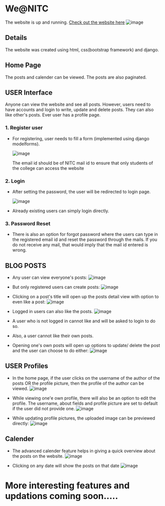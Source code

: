 # We@NITC
The website is up and running. [Check out the website here](http://nandana1anand1tvm.pythonanywhere.com/)
![image](https://github.com/user-attachments/assets/84b9b6a8-17d4-4f98-bd28-9bab5fab4f31)


## Details
The website was created using html, css(bootstrap framework) and django. 

## Home Page
The posts and calender can be viewed. The posts are also paginated.

## USER Interface
Anyone can view the website and see all posts. However, users need to have accounts and login to write, update and delete posts. They can also like other's posts. Ever user has a profile page.

### 1. Register user
- For registering, user needs to fill a form (implemented using django modelforms).
  
  ![image](https://github.com/user-attachments/assets/0ee97826-8507-4b75-853a-2a08e4839f66)

  
  The email id should be of NITC mail id to ensure that only students of the college can access the website
  
### 2. Login
- After setting the password, the user will be redirected to login page.
  
  ![image](https://github.com/user-attachments/assets/34ec261c-6ca9-4361-a228-979256d4e53a)

  
- Already existing users can simply login directly.
  
### 3. Password Reset
- There is also an option for forgot password where the users can type in the registered email id and reset the password through the mails. If you do not receive any mail, that would imply that the mail id entered is wrong.

## BLOG POSTS
-  Any user can view everyone's posts:
  ![image](https://github.com/user-attachments/assets/e012e665-fef3-4977-a4e7-35c3632a54e7)

-  But only registered users can create posts:
  ![image](https://github.com/user-attachments/assets/1f792bdb-3679-4698-862c-e1792833fd37)

-  Clicking on a post's title will open up the posts detail view with option to even like a post:
  ![image](https://github.com/user-attachments/assets/acb419a0-0f0c-4c61-bb8b-627097638a4a)

- Logged in users can also like the posts. 
  ![image](https://github.com/user-attachments/assets/9809c440-0000-4bf1-a639-38a4c0bb420e)

- A user who is not logged in cannot like and will be asked to login to do so.
- Also, a user cannot like their own posts.
- Opening one's own posts will open up options to update/ delete the post and the user can choose to do either:
  ![image](https://github.com/user-attachments/assets/689bb3d5-b588-423e-916c-d816cf7652a6)

  
## USER Profiles
- In the home page, if the user clicks on the username of the author of the posts OR the profile picture, then the profile of the author can be viewed.
  ![image](https://github.com/user-attachments/assets/6fa0c765-6ce3-41c0-b547-abbb905f2e6b)

- While viewing one'e own profile, there will also be an option to edit the profile. The username, about fields and profile picture are set to default if the user did not provide one.
  ![image](https://github.com/user-attachments/assets/53d016c3-0952-4b3e-a9a9-4d470b7f0f27)

- While updating profile pictures, the uploaded image can be previewed directly:
  ![image](https://github.com/user-attachments/assets/55b2b096-fd0a-4a30-b504-96aad65efb01)


## Calender
- The advanced calender feature helps in giving a quick overview about the posts on the website. 
  ![image](https://github.com/user-attachments/assets/8b5c8d8c-c480-4856-956c-c5f2773d1135)

- Clicking on any date will show the posts on that date
  ![image](https://github.com/user-attachments/assets/534ba493-f41d-4814-9d00-b10fe7fa4f32)



# More interesting features and updations coming soon.....
